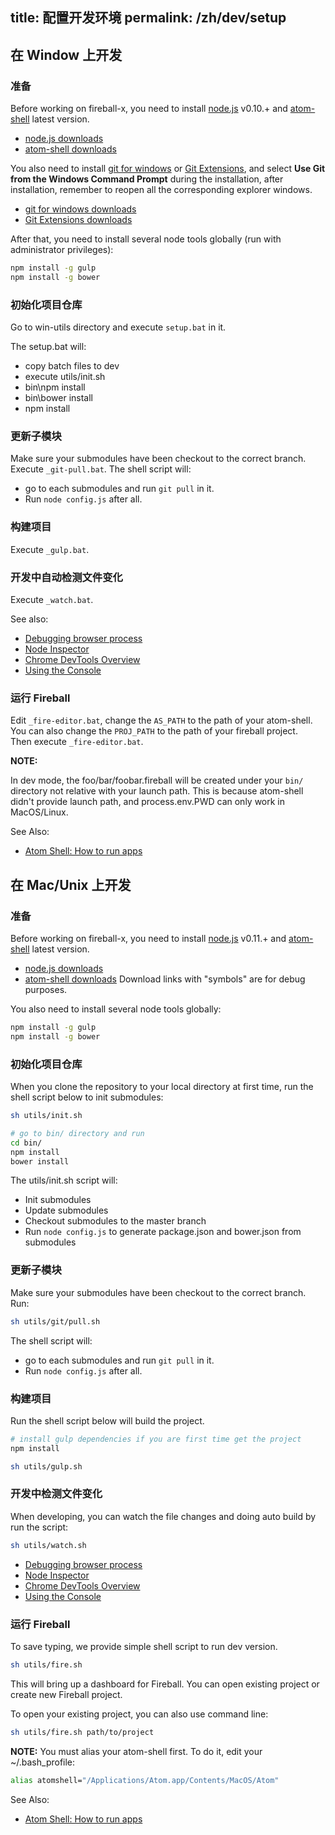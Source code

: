 title: 配置开发环境
permalink: /zh/dev/setup
---

## 在 Window 上开发

### 准备

Before working on fireball-x, you need to install [node.js](http://nodejs.org/) v0.10.+
and [atom-shell](https://github.com/atom/atom-shell) latest version.  

- [node.js downloads](http://nodejs.org/dist/)
- [atom-shell downloads](https://github.com/atom/atom-shell/releases)

You also need to install [git for windows](http://msysgit.github.io/) or
[Git Extensions](http://code.google.com/p/gitextensions/), and select **Use Git from the Windows Command Prompt** during the installation,
after installation, remember to reopen all the corresponding explorer windows.

- [git for windows downloads](http://msysgit.github.io/)
- [Git Extensions downloads](http://code.google.com/p/gitextensions/)

After that, you need to install several node tools globally (run with administrator privileges):

```bash
npm install -g gulp
npm install -g bower
```

### 初始化项目仓库

Go to win-utils directory and execute `setup.bat` in it.

The setup.bat will:

- copy batch files to dev
- execute utils/init.sh
- bin\npm install
- bin\bower install
- npm install

###  更新子模块

Make sure your submodules have been checkout to the correct branch. Execute `_git-pull.bat`.
The shell script will:

- go to each submodules and run `git pull` in it.
- Run `node config.js` after all.

### 构建项目

Execute `_gulp.bat`.

### 开发中自动检测文件变化

Execute `_watch.bat`.

See also:

- [Debugging browser process](https://github.com/atom/atom-shell/blob/master/docs/tutorial/debugging-browser-process.md)
- [Node Inspector](https://github.com/node-inspector/node-inspector)
- [Chrome DevTools Overview](https://developer.chrome.com/devtools)
- [Using the Console](https://developer.chrome.com/devtools/docs/console)

### 运行 Fireball

Edit `_fire-editor.bat`, change the `AS_PATH` to the path of your atom-shell.  
You can also change the `PROJ_PATH` to the path of your fireball project.  
Then execute `_fire-editor.bat`.  

**NOTE:**

In dev mode, the foo/bar/foobar.fireball will be created under your `bin/` directory
not relative with your launch path. This is because atom-shell didn't provide
launch path, and process.env.PWD can only work in MacOS/Linux.  

See Also:

- [Atom Shell: How to run apps](https://github.com/atom/atom-shell/blob/master/docs/tutorial/quick-start.md#run-your-app)

## 在 Mac/Unix 上开发

### 准备

Before working on fireball-x, you need to install [node.js](http://nodejs.org/) v0.11.+
and [atom-shell](https://github.com/atom/atom-shell) latest version.

- [node.js downloads](http://nodejs.org/dist/)
- [atom-shell downloads](https://github.com/atom/atom-shell/releases) Download links with "symbols" are for debug purposes.

You also need to install several node tools globally:

```bash
npm install -g gulp
npm install -g bower
```

### 初始化项目仓库

When you clone the repository to your local directory at first time, run the shell script below to init submodules:

```bash
sh utils/init.sh

# go to bin/ directory and run
cd bin/
npm install
bower install
```

The utils/init.sh script will:

- Init submodules
- Update submodules
- Checkout submodules to the master branch
- Run `node config.js` to generate package.json and bower.json from submodules

### 更新子模块

Make sure your submodules have been checkout to the correct branch. Run:

```bash
sh utils/git/pull.sh
```

The shell script will:

- go to each submodules and run `git pull` in it.
- Run `node config.js` after all.

### 构建项目

Run the shell script below will build the project.

```bash
# install gulp dependencies if you are first time get the project
npm install

sh utils/gulp.sh
```

### 开发中检测文件变化

When developing, you can watch the file changes and doing auto build by
run the script:

```bash
sh utils/watch.sh
```

- [Debugging browser process](https://github.com/atom/atom-shell/blob/master/docs/tutorial/debugging-browser-process.md)
- [Node Inspector](https://github.com/node-inspector/node-inspector)
- [Chrome DevTools Overview](https://developer.chrome.com/devtools)
- [Using the Console](https://developer.chrome.com/devtools/docs/console)

### 运行 Fireball

To save typing, we provide simple shell script to run dev version.

```bash
sh utils/fire.sh
```

This will bring up a dashboard for Fireball. You can open existing project or create new Fireball project.

To open your existing project, you can also use command line:

```bash
sh utils/fire.sh path/to/project
```

**NOTE:** You must alias your atom-shell first. To do it, edit your ~/.bash_profile:

```bash
alias atomshell="/Applications/Atom.app/Contents/MacOS/Atom"
```

See Also:

- [Atom Shell: How to run apps](https://github.com/atom/atom-shell/blob/master/docs/tutorial/quick-start.md#run-your-app)
